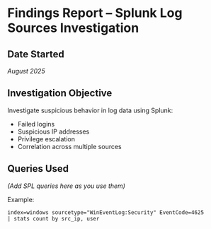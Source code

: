 # Findings Report – Splunk Log Sources Investigation

## Date Started
_August 2025_

## Investigation Objective
Investigate suspicious behavior in log data using Splunk:
- Failed logins
- Suspicious IP addresses
- Privilege escalation
- Correlation across multiple sources

## Queries Used
_(Add SPL queries here as you use them)_

Example:
```spl
index=windows sourcetype="WinEventLog:Security" EventCode=4625
| stats count by src_ip, user

